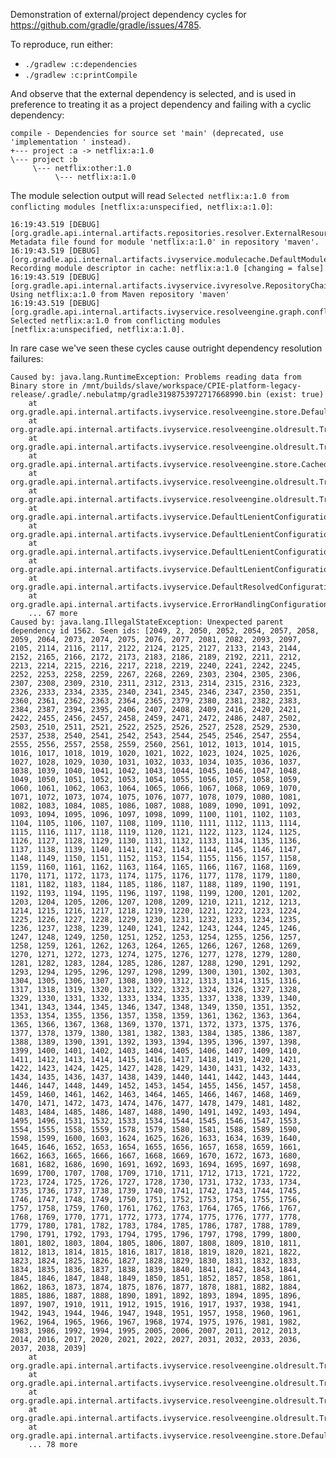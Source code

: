 Demonstration of external/project dependency cycles for https://github.com/gradle/gradle/issues/4785.

To reproduce, run either:

- `./gradlew :c:dependencies`
- `./gradlew :c:printCompile`

And observe that the external dependency is selected, and is used in preference to treating it as a project dependency and failing with a cyclic dependency:

	compile - Dependencies for source set 'main' (deprecated, use 'implementation ' instead).
	+--- project :a -> netflix:a:1.0
	\--- project :b
	     \--- netflix:other:1.0
	          \--- netflix:a:1.0

The module selection output will read `Selected netflix:a:1.0 from conflicting modules [netflix:a:unspecified, netflix:a:1.0]`:

	16:19:43.519 [DEBUG] [org.gradle.api.internal.artifacts.repositories.resolver.ExternalResourceResolver] Metadata file found for module 'netflix:a:1.0' in repository 'maven'.
	16:19:43.519 [DEBUG] [org.gradle.api.internal.artifacts.ivyservice.modulecache.DefaultModuleMetadataCache] Recording module descriptor in cache: netflix:a:1.0 [changing = false]
	16:19:43.519 [DEBUG] [org.gradle.api.internal.artifacts.ivyservice.ivyresolve.RepositoryChainComponentMetaDataResolver] Using netflix:a:1.0 from Maven repository 'maven'
	16:19:43.519 [DEBUG] [org.gradle.api.internal.artifacts.ivyservice.resolveengine.graph.conflicts.DefaultConflictHandler] Selected netflix:a:1.0 from conflicting modules [netflix:a:unspecified, netflix:a:1.0].

In rare case we've seen these cycles cause outright dependency resolution failures:

	Caused by: java.lang.RuntimeException: Problems reading data from Binary store in /mnt/builds/slave/workspace/CPIE-platform-legacy-release/.gradle/.nebulatmp/gradle3198753972717668990.bin (exist: true)
		at org.gradle.api.internal.artifacts.ivyservice.resolveengine.store.DefaultBinaryStore$SimpleBinaryData.read(DefaultBinaryStore.java:129)
		at org.gradle.api.internal.artifacts.ivyservice.resolveengine.oldresult.TransientConfigurationResultsBuilder$6.create(TransientConfigurationResultsBuilder.java:133)
		at org.gradle.api.internal.artifacts.ivyservice.resolveengine.oldresult.TransientConfigurationResultsBuilder$6.create(TransientConfigurationResultsBuilder.java:130)
		at org.gradle.api.internal.artifacts.ivyservice.resolveengine.store.CachedStoreFactory$SimpleStore.load(CachedStoreFactory.java:97)
		at org.gradle.api.internal.artifacts.ivyservice.resolveengine.oldresult.TransientConfigurationResultsBuilder.load(TransientConfigurationResultsBuilder.java:130)
		at org.gradle.api.internal.artifacts.ivyservice.resolveengine.oldresult.TransientConfigurationResultsLoader.create(TransientConfigurationResultsLoader.java:34)
		at org.gradle.api.internal.artifacts.ivyservice.DefaultLenientConfiguration.loadTransientGraphResults(DefaultLenientConfiguration.java:160)
		at org.gradle.api.internal.artifacts.ivyservice.DefaultLenientConfiguration.getFirstLevelNodes(DefaultLenientConfiguration.java:173)
		at org.gradle.api.internal.artifacts.ivyservice.DefaultLenientConfiguration.getFirstLevelModuleDependencies(DefaultLenientConfiguration.java:165)
		at org.gradle.api.internal.artifacts.ivyservice.DefaultLenientConfiguration.getFirstLevelModuleDependencies(DefaultLenientConfiguration.java:282)
		at org.gradle.api.internal.artifacts.ivyservice.DefaultResolvedConfiguration.getFirstLevelModuleDependencies(DefaultResolvedConfiguration.java:67)
		at org.gradle.api.internal.artifacts.ivyservice.ErrorHandlingConfigurationResolver$ErrorHandlingResolvedConfiguration.getFirstLevelModuleDependencies(ErrorHandlingConfigurationResolver.java:280)
		... 67 more
	Caused by: java.lang.IllegalStateException: Unexpected parent dependency id 1562. Seen ids: [2049, 2, 2050, 2052, 2054, 2057, 2058, 2059, 2064, 2073, 2074, 2075, 2076, 2077, 2081, 2082, 2093, 2097, 2105, 2114, 2116, 2117, 2122, 2124, 2125, 2127, 2133, 2143, 2144, 2152, 2165, 2166, 2172, 2173, 2183, 2186, 2189, 2192, 2211, 2212, 2213, 2214, 2215, 2216, 2217, 2218, 2219, 2240, 2241, 2242, 2245, 2252, 2253, 2258, 2259, 2267, 2268, 2269, 2303, 2304, 2305, 2306, 2307, 2308, 2309, 2310, 2311, 2312, 2313, 2314, 2315, 2316, 2323, 2326, 2333, 2334, 2335, 2340, 2341, 2345, 2346, 2347, 2350, 2351, 2360, 2361, 2362, 2363, 2364, 2365, 2379, 2380, 2381, 2382, 2383, 2384, 2387, 2394, 2395, 2406, 2407, 2408, 2409, 2416, 2420, 2421, 2422, 2455, 2456, 2457, 2458, 2459, 2471, 2472, 2486, 2487, 2502, 2503, 2510, 2511, 2521, 2522, 2525, 2526, 2527, 2528, 2529, 2530, 2537, 2538, 2540, 2541, 2542, 2543, 2544, 2545, 2546, 2547, 2554, 2555, 2556, 2557, 2558, 2559, 2560, 2561, 1012, 1013, 1014, 1015, 1016, 1017, 1018, 1019, 1020, 1021, 1022, 1023, 1024, 1025, 1026, 1027, 1028, 1029, 1030, 1031, 1032, 1033, 1034, 1035, 1036, 1037, 1038, 1039, 1040, 1041, 1042, 1043, 1044, 1045, 1046, 1047, 1048, 1049, 1050, 1051, 1052, 1053, 1054, 1055, 1056, 1057, 1058, 1059, 1060, 1061, 1062, 1063, 1064, 1065, 1066, 1067, 1068, 1069, 1070, 1071, 1072, 1073, 1074, 1075, 1076, 1077, 1078, 1079, 1080, 1081, 1082, 1083, 1084, 1085, 1086, 1087, 1088, 1089, 1090, 1091, 1092, 1093, 1094, 1095, 1096, 1097, 1098, 1099, 1100, 1101, 1102, 1103, 1104, 1105, 1106, 1107, 1108, 1109, 1110, 1111, 1112, 1113, 1114, 1115, 1116, 1117, 1118, 1119, 1120, 1121, 1122, 1123, 1124, 1125, 1126, 1127, 1128, 1129, 1130, 1131, 1132, 1133, 1134, 1135, 1136, 1137, 1138, 1139, 1140, 1141, 1142, 1143, 1144, 1145, 1146, 1147, 1148, 1149, 1150, 1151, 1152, 1153, 1154, 1155, 1156, 1157, 1158, 1159, 1160, 1161, 1162, 1163, 1164, 1165, 1166, 1167, 1168, 1169, 1170, 1171, 1172, 1173, 1174, 1175, 1176, 1177, 1178, 1179, 1180, 1181, 1182, 1183, 1184, 1185, 1186, 1187, 1188, 1189, 1190, 1191, 1192, 1193, 1194, 1195, 1196, 1197, 1198, 1199, 1200, 1201, 1202, 1203, 1204, 1205, 1206, 1207, 1208, 1209, 1210, 1211, 1212, 1213, 1214, 1215, 1216, 1217, 1218, 1219, 1220, 1221, 1222, 1223, 1224, 1225, 1226, 1227, 1228, 1229, 1230, 1231, 1232, 1233, 1234, 1235, 1236, 1237, 1238, 1239, 1240, 1241, 1242, 1243, 1244, 1245, 1246, 1247, 1248, 1249, 1250, 1251, 1252, 1253, 1254, 1255, 1256, 1257, 1258, 1259, 1261, 1262, 1263, 1264, 1265, 1266, 1267, 1268, 1269, 1270, 1271, 1272, 1273, 1274, 1275, 1276, 1277, 1278, 1279, 1280, 1281, 1282, 1283, 1284, 1285, 1286, 1287, 1288, 1290, 1291, 1292, 1293, 1294, 1295, 1296, 1297, 1298, 1299, 1300, 1301, 1302, 1303, 1304, 1305, 1306, 1307, 1308, 1309, 1312, 1313, 1314, 1315, 1316, 1317, 1318, 1319, 1320, 1321, 1322, 1323, 1324, 1326, 1327, 1328, 1329, 1330, 1331, 1332, 1333, 1334, 1335, 1337, 1338, 1339, 1340, 1341, 1343, 1344, 1345, 1346, 1347, 1348, 1349, 1350, 1351, 1352, 1353, 1354, 1355, 1356, 1357, 1358, 1359, 1361, 1362, 1363, 1364, 1365, 1366, 1367, 1368, 1369, 1370, 1371, 1372, 1373, 1375, 1376, 1377, 1378, 1379, 1380, 1381, 1382, 1383, 1384, 1385, 1386, 1387, 1388, 1389, 1390, 1391, 1392, 1393, 1394, 1395, 1396, 1397, 1398, 1399, 1400, 1401, 1402, 1403, 1404, 1405, 1406, 1407, 1409, 1410, 1411, 1412, 1413, 1414, 1415, 1416, 1417, 1418, 1419, 1420, 1421, 1422, 1423, 1424, 1425, 1427, 1428, 1429, 1430, 1431, 1432, 1433, 1434, 1435, 1436, 1437, 1438, 1439, 1440, 1441, 1442, 1443, 1444, 1446, 1447, 1448, 1449, 1452, 1453, 1454, 1455, 1456, 1457, 1458, 1459, 1460, 1461, 1462, 1463, 1464, 1465, 1466, 1467, 1468, 1469, 1470, 1471, 1472, 1473, 1474, 1476, 1477, 1478, 1479, 1481, 1482, 1483, 1484, 1485, 1486, 1487, 1488, 1490, 1491, 1492, 1493, 1494, 1495, 1496, 1531, 1532, 1533, 1534, 1544, 1545, 1546, 1547, 1553, 1554, 1555, 1558, 1559, 1578, 1579, 1580, 1581, 1588, 1589, 1590, 1598, 1599, 1600, 1603, 1624, 1625, 1626, 1633, 1634, 1639, 1640, 1645, 1646, 1652, 1653, 1654, 1655, 1656, 1657, 1658, 1659, 1661, 1662, 1663, 1665, 1666, 1667, 1668, 1669, 1670, 1672, 1673, 1680, 1681, 1682, 1686, 1690, 1691, 1692, 1693, 1694, 1695, 1697, 1698, 1699, 1700, 1707, 1708, 1709, 1710, 1711, 1712, 1713, 1721, 1722, 1723, 1724, 1725, 1726, 1727, 1728, 1730, 1731, 1732, 1733, 1734, 1735, 1736, 1737, 1738, 1739, 1740, 1741, 1742, 1743, 1744, 1745, 1746, 1747, 1748, 1749, 1750, 1751, 1752, 1753, 1754, 1755, 1756, 1757, 1758, 1759, 1760, 1761, 1762, 1763, 1764, 1765, 1766, 1767, 1768, 1769, 1770, 1771, 1772, 1773, 1774, 1775, 1776, 1777, 1778, 1779, 1780, 1781, 1782, 1783, 1784, 1785, 1786, 1787, 1788, 1789, 1790, 1791, 1792, 1793, 1794, 1795, 1796, 1797, 1798, 1799, 1800, 1801, 1802, 1803, 1804, 1805, 1806, 1807, 1808, 1809, 1810, 1811, 1812, 1813, 1814, 1815, 1816, 1817, 1818, 1819, 1820, 1821, 1822, 1823, 1824, 1825, 1826, 1827, 1828, 1829, 1830, 1831, 1832, 1833, 1834, 1835, 1836, 1837, 1838, 1839, 1840, 1841, 1842, 1843, 1844, 1845, 1846, 1847, 1848, 1849, 1850, 1851, 1852, 1857, 1858, 1861, 1862, 1863, 1873, 1874, 1875, 1876, 1877, 1878, 1881, 1882, 1884, 1885, 1886, 1887, 1888, 1890, 1891, 1892, 1893, 1894, 1895, 1896, 1897, 1907, 1910, 1911, 1912, 1915, 1916, 1917, 1937, 1938, 1941, 1942, 1943, 1944, 1946, 1947, 1948, 1951, 1957, 1958, 1960, 1961, 1962, 1964, 1965, 1966, 1967, 1968, 1974, 1975, 1976, 1981, 1982, 1983, 1986, 1992, 1994, 1995, 2005, 2006, 2007, 2011, 2012, 2013, 2014, 2016, 2017, 2020, 2021, 2022, 2027, 2031, 2032, 2033, 2036, 2037, 2038, 2039]
		at org.gradle.api.internal.artifacts.ivyservice.resolveengine.oldresult.TransientConfigurationResultsBuilder.deserialize(TransientConfigurationResultsBuilder.java:192)
		at org.gradle.api.internal.artifacts.ivyservice.resolveengine.oldresult.TransientConfigurationResultsBuilder.access$200(TransientConfigurationResultsBuilder.java:49)
		at org.gradle.api.internal.artifacts.ivyservice.resolveengine.oldresult.TransientConfigurationResultsBuilder$6$1.read(TransientConfigurationResultsBuilder.java:135)
		at org.gradle.api.internal.artifacts.ivyservice.resolveengine.oldresult.TransientConfigurationResultsBuilder$6$1.read(TransientConfigurationResultsBuilder.java:133)
		at org.gradle.api.internal.artifacts.ivyservice.resolveengine.store.DefaultBinaryStore$SimpleBinaryData.read(DefaultBinaryStore.java:127)
		... 78 more
